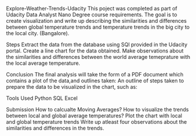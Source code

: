 Explore-Weather-Trends-Udacity
This poject was completed as part of Udacity Data Analyst Nano Degree course requirements. The goal is to create visualization and write up describing the similarities and differences between global temperature trends and temperature trends in the big city to the local city. (Bangalore).

Steps
Extract the data from the database using SQl provided in the Udacity portal.
Create a line chart for the data obtained.
Make observations about the similarities and differences between the world average temeprature with the local average temperature.

Conclusion
The final analysis will take the form of a PDF document which contains a plot of the data,and outlines taken:
An outline of steps taken to prepare the data to be visualized in the chart, such as:

Tools Used
Python
SQL
Excel

Submission
How to calcualte Moving Averages?
How to visualize the trends between local and global average temperatures?
Plot the chart with local and global temperature trends
Write up atleast four observations about the similarities and differences in the trends.
